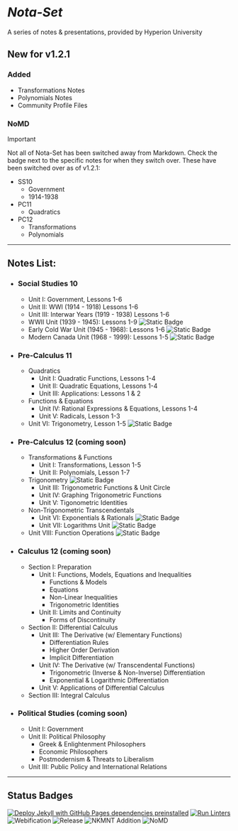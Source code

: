 # ***Nota-Set***
A series of notes & presentations, provided by Hyperion University

## New for v1.2.1

### Added
* Transformations Notes
* Polynomials Notes
* Community Profile Files
### NoMD
> [!IMPORTANT]
> Not all of Nota-Set has been switched away from Markdown. Check the badge next to the specific notes for when they switch over.
> These have been switched over as of v1.2.1:
> * SS10
>     * Government
>     * 1914-1938
> * PC11
>     * Quadratics
>     <!--* Rationals
>     * Radicals-->
> * PC12
>     * Transformations
>     * Polynomials
---

## **Notes List:**
* ### Social Studies 10
    - Unit I: Government, Lessons 1-6
    - Unit II: WWI (1914 - 1918) Lessons 1-6
    - Unit III: Interwar Years (1919 - 1938) Lessons 1-6
    - WWII Unit (1939 - 1945): Lessons 1-9 ![Static Badge](https://img.shields.io/badge/HTML-Apr%2FMay-%23ff4d00?logo=adguard&logoColor=brightgreen)
    - Early Cold War Unit (1945 - 1968): Lessons 1-6 ![Static Badge](https://img.shields.io/badge/HTML-May-red?logo=adguard&logoColor=brightgreen)
    - Modern Canada Unit (1968 - 1999): Lessons 1-5 ![Static Badge](https://img.shields.io/badge/HTML-May-red?logo=adguard&logoColor=brightgreen)
* ### Pre-Calculus 11
    - Quadratics
        - Unit I: Quadratic Functions, Lessons 1-4 
        - Unit II: Quadratic Equations, Lessons 1-4
        - Unit III: Applications: Lessons 1 & 2
    - Functions & Equations
        - Unit IV: Rational Expressions & Equations, Lessons 1-4
        - Unit V: Radicals, Lesson 1-3
    - Unit VI: Trigonometry, Lesson 1-5 ![Static Badge](https://img.shields.io/badge/HTML-Apr%2FMay-%23ff4d00?logo=adguard&logoColor=brightgreen)
* ### Pre-Calculus 12 (coming soon) 
    - Transformations & Functions
        - Unit I: Transformations, Lesson 1-5
        - Unit II: Polynomials, Lesson 1-7
    - Trigonometry ![Static Badge](https://img.shields.io/badge/HTML-Early_Jun-darkred?logo=adguard&logoColor=brightgreen)
        - Unit III: Trigonometric Functions & Unit Circle
        - Unit IV: Graphing Trigonometric Functions
        - Unit V: Tigonometric Identities
    - Non-Trigonometric Transcendentals
        - Unit VI: Exponentials & Rationals ![Static Badge](https://img.shields.io/badge/HTML-Late_Jun-darkred?logo=adguard&logoColor=brightgreen)
        - Unit VII: Logarithms Unit ![Static Badge](https://img.shields.io/badge/HTML-Late_Jun-darkred?logo=adguard&logoColor=brightgreen)
    - Unit VIII: Function Operations ![Static Badge](https://img.shields.io/badge/HTML-Late_Jun-darkred?logo=adguard&logoColor=brightgreen)
* ### Calculus 12 (coming soon)
    * Section I: Preparation
        - Unit I: Functions, Models, Equations and Inequalities
            - Functions & Models
            - Equations
            - Non-Linear Inequalities
            - Trigonometric Identities
        - Unit II: Limits and Continuity
            - Forms of Discontinuity
    * Section II: Differential Calculus
        - Unit III: The Derivative (w/ Elementary Functions)
            - Differentiation Rules
            - Higher Order Derivation
            - Implicit Differentiation
        - Unit IV: The Derivative (w/ Transcendental Functions)
            - Trigonometric (Inverse & Non-Inverse) Differentiation
            - Exponential & Logarithmic Differentiation
        - Unit V: Applications of Differential Calculus
    * Section III: Integral Calculus
* ### Political Studies (coming soon)
    - Unit I: Government
    - Unit II: Political Philosophy
        - Greek & Enlightenment Philosophers
        - Economic Philosophers
        - Postmodernism & Threats to Liberalism
    - Unit III: Public Policy and International Relations

---
## **Status Badges**
[![Deploy Jekyll with GitHub Pages dependencies preinstalled](https://github.com/HyperionU/Nota-Set/actions/workflows/jekyll-gh-pages.yml/badge.svg)](https://github.com/HyperionU/Nota-Set/actions/workflows/jekyll-gh-pages.yml)
[![Run Linters](https://github.com/HyperionU/Nota-Set/actions/workflows/linters.yml/badge.svg)](https://github.com/HyperionU/Nota-Set/actions/workflows/linters.yml) 
![Webification](https://img.shields.io/badge/Webified-True-limegreen)
![Release](https://img.shields.io/github/v/release/HyperionU/Nota-Set?color=darkred) 
![NKMNT Addition](https://img.shields.io/badge/NKMNT-Done-limegreen)
![NoMD](https://img.shields.io/badge/NoMD-Stage_5-yellow?logo=adguard&logoColor=brightgreen)
